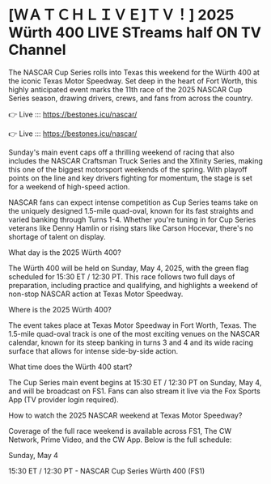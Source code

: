 # [ＷＡＴＣＨＬＩＶＥ]ＴＶ！] 2025 Würth 400 LIVE STreams half ON TV Channel 

The NASCAR Cup Series rolls into Texas this weekend for the Würth 400 at the iconic Texas Motor Speedway. Set deep in the heart of Fort Worth, this highly anticipated event marks the 11th race of the 2025 NASCAR Cup Series season, drawing drivers, crews, and fans from across the country.

👉 Live ::: https://bestones.icu/nascar/

👉 Live ::: https://bestones.icu/nascar/

Sunday's main event caps off a thrilling weekend of racing that also includes the NASCAR Craftsman Truck Series and the Xfinity Series, making this one of the biggest motorsport weekends of the spring. With playoff points on the line and key drivers fighting for momentum, the stage is set for a weekend of high-speed action.

NASCAR fans can expect intense competition as Cup Series teams take on the uniquely designed 1.5-mile quad-oval, known for its fast straights and varied banking through Turns 1-4. Whether you're tuning in for Cup Series veterans like Denny Hamlin or rising stars like Carson Hocevar, there's no shortage of talent on display.

What day is the 2025 Würth 400?

The Würth 400 will be held on Sunday, May 4, 2025, with the green flag scheduled for 15:30 ET / 12:30 PT. This race follows two full days of preparation, including practice and qualifying, and highlights a weekend of non-stop NASCAR action at Texas Motor Speedway.

Where is the 2025 Würth 400?

The event takes place at Texas Motor Speedway in Fort Worth, Texas. The 1.5-mile quad-oval track is one of the most exciting venues on the NASCAR calendar, known for its steep banking in turns 3 and 4 and its wide racing surface that allows for intense side-by-side action.

What time does the Würth 400 start?

The Cup Series main event begins at 15:30 ET / 12:30 PT on Sunday, May 4, and will be broadcast on FS1. Fans can also stream it live via the Fox Sports App (TV provider login required).

How to watch the 2025 NASCAR weekend at Texas Motor Speedway?

Coverage of the full race weekend is available across FS1, The CW Network, Prime Video, and the CW App. Below is the full schedule:

Sunday, May 4

15:30 ET / 12:30 PT - NASCAR Cup Series Würth 400 (FS1)
